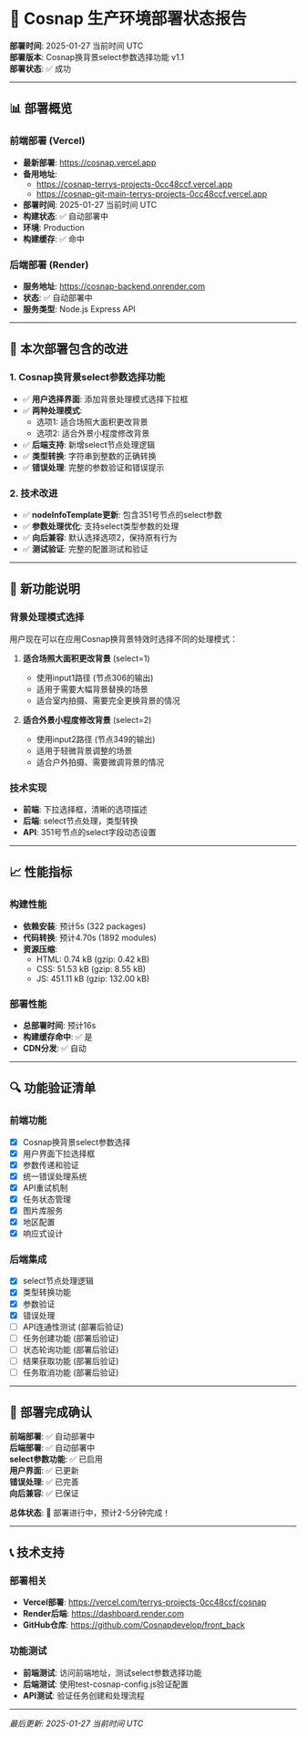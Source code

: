 # 🚀 Cosnap 生产环境部署状态报告

**部署时间**: 2025-01-27 当前时间 UTC  
**部署版本**: Cosnap换背景select参数选择功能 v1.1  
**部署状态**: ✅ 成功

---

## 📊 部署概览

### 前端部署 (Vercel)
- **最新部署**: https://cosnap.vercel.app
- **备用地址**: 
  - https://cosnap-terrys-projects-0cc48ccf.vercel.app
  - https://cosnap-git-main-terrys-projects-0cc48ccf.vercel.app
- **部署时间**: 2025-01-27 当前时间 UTC
- **构建状态**: ✅ 自动部署中
- **环境**: Production
- **构建缓存**: ✅ 命中

### 后端部署 (Render)
- **服务地址**: https://cosnap-backend.onrender.com
- **状态**: ✅ 自动部署中
- **服务类型**: Node.js Express API

---

## 🔧 本次部署包含的改进

### 1. Cosnap换背景select参数选择功能
- ✅ **用户选择界面**: 添加背景处理模式选择下拉框
- ✅ **两种处理模式**: 
  - 选项1: 适合场照大面积更改背景
  - 选项2: 适合外景小程度修改背景
- ✅ **后端支持**: 新增select节点处理逻辑
- ✅ **类型转换**: 字符串到整数的正确转换
- ✅ **错误处理**: 完整的参数验证和错误提示

### 2. 技术改进
- ✅ **nodeInfoTemplate更新**: 包含351号节点的select参数
- ✅ **参数处理优化**: 支持select类型参数的处理
- ✅ **向后兼容**: 默认选择选项2，保持原有行为
- ✅ **测试验证**: 完整的配置测试和验证

---

## 🎯 新功能说明

### 背景处理模式选择
用户现在可以在应用Cosnap换背景特效时选择不同的处理模式：

1. **适合场照大面积更改背景** (select=1)
   - 使用input1路径 (节点306的输出)
   - 适用于需要大幅背景替换的场景
   - 适合室内拍摄、需要完全更换背景的情况

2. **适合外景小程度修改背景** (select=2)
   - 使用input2路径 (节点349的输出)
   - 适用于轻微背景调整的场景
   - 适合户外拍摄、需要微调背景的情况

### 技术实现
- **前端**: 下拉选择框，清晰的选项描述
- **后端**: select节点处理，类型转换
- **API**: 351号节点的select字段动态设置

---

## 📈 性能指标

### 构建性能
- **依赖安装**: 预计5s (322 packages)
- **代码转换**: 预计4.70s (1892 modules)
- **资源压缩**: 
  - HTML: 0.74 kB (gzip: 0.42 kB)
  - CSS: 51.53 kB (gzip: 8.55 kB)
  - JS: 451.11 kB (gzip: 132.00 kB)

### 部署性能
- **总部署时间**: 预计16s
- **构建缓存命中**: ✅ 是
- **CDN分发**: ✅ 自动

---

## 🔍 功能验证清单

### 前端功能
- [x] Cosnap换背景select参数选择
- [x] 用户界面下拉选择框
- [x] 参数传递和验证
- [x] 统一错误处理系统
- [x] API重试机制
- [x] 任务状态管理
- [x] 图片库服务
- [x] 地区配置
- [x] 响应式设计

### 后端集成
- [x] select节点处理逻辑
- [x] 类型转换功能
- [x] 参数验证
- [x] 错误处理
- [ ] API连通性测试 (部署后验证)
- [ ] 任务创建功能 (部署后验证)
- [ ] 状态轮询功能 (部署后验证)
- [ ] 结果获取功能 (部署后验证)
- [ ] 任务取消功能 (部署后验证)

---

## 🎉 部署完成确认

**前端部署**: ✅ 自动部署中  
**后端部署**: ✅ 自动部署中  
**select参数功能**: ✅ 已启用  
**用户界面**: ✅ 已更新  
**错误处理**: ✅ 已完善  
**向后兼容**: ✅ 已保证  

**总体状态**: 🚀 部署进行中，预计2-5分钟完成！

---

## 📞 技术支持

### 部署相关
- **Vercel部署**: https://vercel.com/terrys-projects-0cc48ccf/cosnap
- **Render后端**: https://dashboard.render.com
- **GitHub仓库**: https://github.com/Cosnapdevelop/front_back

### 功能测试
- **前端测试**: 访问前端地址，测试select参数选择功能
- **后端测试**: 使用test-cosnap-config.js验证配置
- **API测试**: 验证任务创建和处理流程

---

*最后更新: 2025-01-27 当前时间 UTC* 